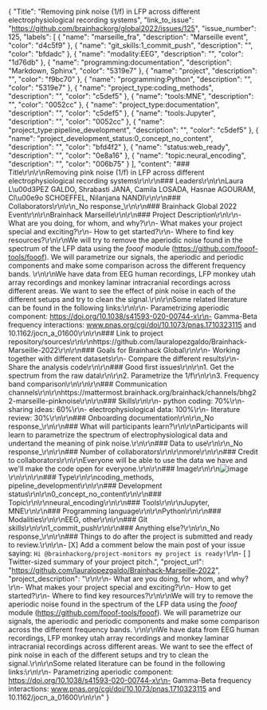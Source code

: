 {
  "Title": "Removing pink noise (1/f) in LFP across different electrophysiological recording systems",
  "link_to_issue": "https://github.com/brainhackorg/global2022/issues/125",
  "issue_number": 125,
  "labels": [
    {
      "name": "marseille_fra",
      "description": "Marseille event",
      "color": "d4c5f9"
    },
    {
      "name": "git_skills:1_commit_push",
      "description": "",
      "color": "bfdadc"
    },
    {
      "name": "modality:EEG",
      "description": "",
      "color": "1d76db"
    },
    {
      "name": "programming:documentation",
      "description": "Markdown, Sphinx",
      "color": "5319e7"
    },
    {
      "name": "project",
      "description": "",
      "color": "f9bc70"
    },
    {
      "name": "programming:Python",
      "description": "",
      "color": "5319e7"
    },
    {
      "name": "project_type:coding_methods",
      "description": "",
      "color": "c5def5"
    },
    {
      "name": "tools:MNE",
      "description": "",
      "color": "0052cc"
    },
    {
      "name": "project_type:documentation",
      "description": "",
      "color": "c5def5"
    },
    {
      "name": "tools:Jupyter",
      "description": "",
      "color": "0052cc"
    },
    {
      "name": "project_type:pipeline_development",
      "description": "",
      "color": "c5def5"
    },
    {
      "name": "project_development_status:0_concept_no_content",
      "description": "",
      "color": "bfd4f2"
    },
    {
      "name": "status:web_ready",
      "description": "",
      "color": "0e8a16"
    },
    {
      "name": "topic:neural_encoding",
      "description": "",
      "color": "006b75"
    }
  ],
  "content": "### Title\r\n\r\nRemoving pink noise (1/f) in LFP across different electrophysiological recording systems\r\n\r\n### Leaders\r\n\r\nLaura L\u00d3PEZ GALDO, Shrabasti JANA, Camila LOSADA, Hasnae AGOURAM, Cl\u00e9o SCHOEFFEL, Nilanjana NANDI\r\n\r\n### Collaborators\r\n\r\n_No response_\r\n\r\n### Brainhack Global 2022 Event\r\n\r\nBrainhack Marseille\r\n\r\n### Project Description\r\n\r\n- What are you doing, for whom, and why?\r\n- What makes your project special and exciting?\r\n- How to get started?\r\n- Where to find key resources?\r\n\r\nWe will try to remove the aperiodic noise found in the spectrum of the LFP data using the _fooof_ module (https://github.com/fooof-tools/fooof). We will parametrize our signals, the aperiodic and periodic components and make some comparison across the different frequency bands. \r\n\r\nWe have data from EEG human recordings, LFP monkey utah array recordings and monkey laminar intracranial recordings across different areas. We want to see the effect of pink noise in each of the different setups and try to clean the signal.\r\n\r\nSome related literature can be found in the following links:\r\n\r\n- Parametrizing aperiodic component: https://doi.org/10.1038/s41593-020-00744-x\r\n- Gamma-Beta frequency interactions: www.pnas.org/cgi/doi/10.1073/pnas.1710323115 and 10.1162/jocn_a_01600\r\n\r\n### Link to project repository/sources\r\n\r\nhttps://github.com/lauralopezgaldo/Brainhack-Marseille-2022\r\n\r\n### Goals for Brainhack Global\r\n\r\n- Working together with different datasets\r\n- Compare the different results\r\n- Share the analysis code\r\n\r\n### Good first issues\r\n\r\n1. Get the spectrum from the raw data\r\n\r\n2. Parametrize the 1/f\r\n\r\n3. Frequency band comparison\r\n\r\n\r\n### Communication channels\r\n\r\nhttps://mattermost.brainhack.org/brainhack/channels/bhg22-marseille-pinknoise\r\n\r\n### Skills\r\n\r\n- python coding: 70%\r\n- sharing ideas: 60%\r\n- electrophysiological data: 100%\r\n- literature review: 30%\r\n\r\n### Onboarding documentation\r\n\r\n_No response_\r\n\r\n### What will participants learn?\r\n\r\nParticipants will learn to parametrize the spectrum of electrophysiological data and undertand the meaning of pink noise.\r\n\r\n### Data to use\r\n\r\n_No response_\r\n\r\n### Number of collaborators\r\n\r\nmore\r\n\r\n### Credit to collaborators\r\n\r\nEveryone will be able to use the data we have and we'll make the code open for everyone.\r\n\r\n### Image\r\n\r\n![image](https://user-images.githubusercontent.com/44520889/204252282-aea67e58-00c8-4dc3-85f0-0b15a0ef8e07.png)\r\n\r\n\r\n### Type\r\n\r\ncoding_methods, pipeline_development\r\n\r\n### Development status\r\n\r\n0_concept_no_content\r\n\r\n### Topic\r\n\r\nneural_encoding\r\n\r\n### Tools\r\n\r\nJupyter, MNE\r\n\r\n### Programming language\r\n\r\nPython\r\n\r\n### Modalities\r\n\r\nEEG, other\r\n\r\n### Git skills\r\n\r\n1_commit_push\r\n\r\n### Anything else?\r\n\r\n_No response_\r\n\r\n### Things to do after the project is submitted and ready to review.\r\n\r\n- [X] Add a comment below the main post of your issue saying: `Hi @brainhackorg/project-monitors my project is ready!`\r\n- [ ] Twitter-sized summary of your project pitch.",
  "project_url": "https://github.com/lauralopezgaldo/Brainhack-Marseille-2022",
  "project_description": "\r\n\r\n- What are you doing, for whom, and why?\r\n- What makes your project special and exciting?\r\n- How to get started?\r\n- Where to find key resources?\r\n\r\nWe will try to remove the aperiodic noise found in the spectrum of the LFP data using the _fooof_ module (https://github.com/fooof-tools/fooof). We will parametrize our signals, the aperiodic and periodic components and make some comparison across the different frequency bands. \r\n\r\nWe have data from EEG human recordings, LFP monkey utah array recordings and monkey laminar intracranial recordings across different areas. We want to see the effect of pink noise in each of the different setups and try to clean the signal.\r\n\r\nSome related literature can be found in the following links:\r\n\r\n- Parametrizing aperiodic component: https://doi.org/10.1038/s41593-020-00744-x\r\n- Gamma-Beta frequency interactions: www.pnas.org/cgi/doi/10.1073/pnas.1710323115 and 10.1162/jocn_a_01600\r\n\r\n"
}
